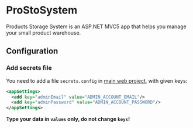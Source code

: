 # ProStoSystem
Products Storage System is an ASP.NET MVC5 app that helps you manage your small product warehouse.

## Configuration
### Add secrets file
You need to add a file `secrets.config` in [main web project](src/ProStoSystem), with given keys:
```xml
<appSettings>
  <add key="adminEmail" value="ADMIN_ACCOUNT_EMAIL"/>
  <add key="adminPassword" value="ADMIN_ACCOUNT_PASSWORD"/>
</appSettings>
```
**Type your data in `values` only, do not change `keys`!**
